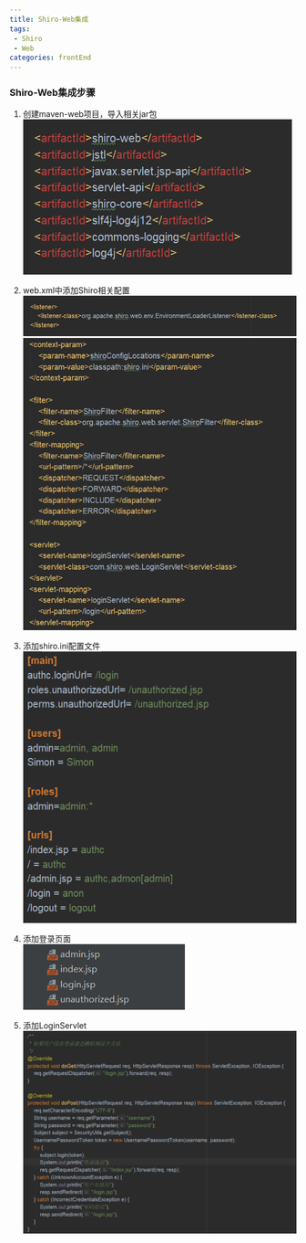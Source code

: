 ```yaml
---
title: Shiro-Web集成
tags: 
 - Shiro
 - Web
categories: frontEnd
---
```


 ### Shiro-Web集成步骤
1. 创建maven-web项目，导入相关jar包  
![](../../.vuepress/public/img/2a8604ca.png)
   
2. web.xml中添加Shiro相关配置  
![](../../.vuepress/public/img/53a24789.png)
![](../../.vuepress/public/img/1f73f3e6.png)
   
3. 添加shiro.ini配置文件  
![](../../.vuepress/public/img/4bf992e9.png)
   
4. 添加登录页面  
![](../../.vuepress/public/img/72ba6b1f.png)
   
5. 添加LoginServlet  
![](../../.vuepress/public/img/81b09707.png)

